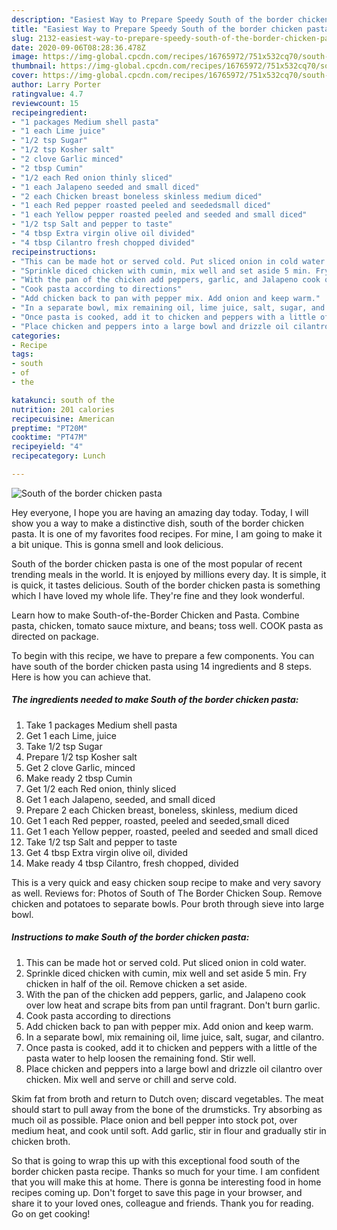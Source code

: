 ```yaml
---
description: "Easiest Way to Prepare Speedy South of the border chicken pasta"
title: "Easiest Way to Prepare Speedy South of the border chicken pasta"
slug: 2132-easiest-way-to-prepare-speedy-south-of-the-border-chicken-pasta
date: 2020-09-06T08:28:36.478Z
image: https://img-global.cpcdn.com/recipes/16765972/751x532cq70/south-of-the-border-chicken-pasta-recipe-main-photo.jpg
thumbnail: https://img-global.cpcdn.com/recipes/16765972/751x532cq70/south-of-the-border-chicken-pasta-recipe-main-photo.jpg
cover: https://img-global.cpcdn.com/recipes/16765972/751x532cq70/south-of-the-border-chicken-pasta-recipe-main-photo.jpg
author: Larry Porter
ratingvalue: 4.7
reviewcount: 15
recipeingredient:
- "1 packages Medium shell pasta"
- "1 each Lime juice"
- "1/2 tsp Sugar"
- "1/2 tsp Kosher salt"
- "2 clove Garlic minced"
- "2 tbsp Cumin"
- "1/2 each Red onion thinly sliced"
- "1 each Jalapeno seeded and small diced"
- "2 each Chicken breast boneless skinless medium diced"
- "1 each Red pepper roasted peeled and seededsmall diced"
- "1 each Yellow pepper roasted peeled and seeded and small diced"
- "1/2 tsp Salt and pepper to taste"
- "4 tbsp Extra virgin olive oil divided"
- "4 tbsp Cilantro fresh chopped divided"
recipeinstructions:
- "This can be made hot or served cold. Put sliced onion in cold water."
- "Sprinkle diced chicken with cumin, mix well and set aside 5 min. Fry chicken in half of the oil. Remove chicken a set aside."
- "With the pan of the chicken add peppers, garlic, and Jalapeno cook over low heat and scrape bits from pan until fragrant. Don&#39;t burn garlic."
- "Cook pasta according to directions"
- "Add chicken back to pan with pepper mix. Add onion and keep warm."
- "In a separate bowl, mix remaining oil, lime juice, salt, sugar, and cilantro."
- "Once pasta is cooked, add it to chicken and peppers with a little of the pasta water to help loosen the remaining fond. Stir well."
- "Place chicken and peppers into a large bowl and drizzle oil cilantro over chicken. Mix well and serve or chill and serve cold."
categories:
- Recipe
tags:
- south
- of
- the

katakunci: south of the 
nutrition: 201 calories
recipecuisine: American
preptime: "PT20M"
cooktime: "PT47M"
recipeyield: "4"
recipecategory: Lunch

---
```



![South of the border chicken pasta](https://img-global.cpcdn.com/recipes/16765972/751x532cq70/south-of-the-border-chicken-pasta-recipe-main-photo.jpg)

Hey everyone, I hope you are having an amazing day today. Today, I will show you a way to make a distinctive dish, south of the border chicken pasta. It is one of my favorites food recipes. For mine, I am going to make it a bit unique. This is gonna smell and look delicious.

South of the border chicken pasta is one of the most popular of recent trending meals in the world. It is enjoyed by millions every day. It is simple, it is quick, it tastes delicious. South of the border chicken pasta is something which I have loved my whole life. They're fine and they look wonderful.

Learn how to make South-of-the-Border Chicken and Pasta. Combine pasta, chicken, tomato sauce mixture, and beans; toss well. COOK pasta as directed on package.


To begin with this recipe, we have to prepare a few components. You can have south of the border chicken pasta using 14 ingredients and 8 steps. Here is how you can achieve that.

<!--inarticleads1-->

##### The ingredients needed to make South of the border chicken pasta:

1. Take 1 packages Medium shell pasta
1. Get 1 each Lime, juice
1. Take 1/2 tsp Sugar
1. Prepare 1/2 tsp Kosher salt
1. Get 2 clove Garlic, minced
1. Make ready 2 tbsp Cumin
1. Get 1/2 each Red onion, thinly sliced
1. Get 1 each Jalapeno, seeded, and small diced
1. Prepare 2 each Chicken breast, boneless, skinless, medium diced
1. Get 1 each Red pepper, roasted, peeled and seeded,small diced
1. Get 1 each Yellow pepper, roasted, peeled and seeded and small diced
1. Take 1/2 tsp Salt and pepper to taste
1. Get 4 tbsp Extra virgin olive oil, divided
1. Make ready 4 tbsp Cilantro, fresh chopped, divided


This is a very quick and easy chicken soup recipe to make and very savory as well. Reviews for: Photos of South of The Border Chicken Soup. Remove chicken and potatoes to separate bowls. Pour broth through sieve into large bowl. 

<!--inarticleads2-->

##### Instructions to make South of the border chicken pasta:

1. This can be made hot or served cold. Put sliced onion in cold water.
1. Sprinkle diced chicken with cumin, mix well and set aside 5 min. Fry chicken in half of the oil. Remove chicken a set aside.
1. With the pan of the chicken add peppers, garlic, and Jalapeno cook over low heat and scrape bits from pan until fragrant. Don&#39;t burn garlic.
1. Cook pasta according to directions
1. Add chicken back to pan with pepper mix. Add onion and keep warm.
1. In a separate bowl, mix remaining oil, lime juice, salt, sugar, and cilantro.
1. Once pasta is cooked, add it to chicken and peppers with a little of the pasta water to help loosen the remaining fond. Stir well.
1. Place chicken and peppers into a large bowl and drizzle oil cilantro over chicken. Mix well and serve or chill and serve cold.


Skim fat from broth and return to Dutch oven; discard vegetables. The meat should start to pull away from the bone of the drumsticks. Try absorbing as much oil as possible. Place onion and bell pepper into stock pot, over medium heat, and cook until soft. Add garlic, stir in flour and gradually stir in chicken broth. 

So that is going to wrap this up with this exceptional food south of the border chicken pasta recipe. Thanks so much for your time. I am confident that you will make this at home. There is gonna be interesting food in home recipes coming up. Don't forget to save this page in your browser, and share it to your loved ones, colleague and friends. Thank you for reading. Go on get cooking!
